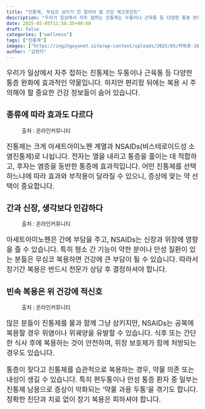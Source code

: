 ```yaml
---
title: "진통제, 무심코 삼키기 전 알아야 할 건강 체크포인트"
description: "우리가 일상에서 자주 접하는 진통제는 두통이나 근육통 등 다양한 통증 완화에 효과적인 약물입니다. 하지만 편리함 뒤에는 복용 시 주의해야 할 중요한 건강 정보들이 숨어 있습니다."
date: 2025-05-05T11:58:35+09:00
draft: false
categories: ["wellness"]
tags: ["진통제"]
images: ["https://ingihgoyonet.site/wp-content/uploads/2025/05/약복용-1024x683.jpg", "https://ingihgoyonet.site/wp-content/uploads/2025/05/진통제-683x1024.jpg", "https://ingihgoyonet.site/wp-content/uploads/2025/05/약-1024x683.jpg"]
author: "김현지"
---
```


<p style="font-size:18px">우리가 일상에서 자주 접하는 진통제는 두통이나 근육통 등 다양한 통증 완화에 효과적인 약물입니다. 하지만 편리함 뒤에는 복용 시 주의해야 할 중요한 건강 정보들이 숨어 있습니다.</p> <h2 >종류에 따라 효과도 다르다</h2> <figure ><img src="https://ingihgoyonet.site/wp-content/uploads/2025/05/약복용-1024x683.jpg" alt="" style="aspect-ratio:16/9;object-fit:cover"/><figcaption >출처 : 온라인커뮤니티</figcaption></figure> <p style="font-size:18px">진통제는 크게 아세트아미노펜 계열과 NSAIDs(비스테로이드성 소염진통제)로 나뉩니다. 전자는 열을 내리고 통증을 줄이는 데 적합하고, 후자는 염증을 동반한 통증에 효과적입니다. 어떤 진통제를 선택하느냐에 따라 효과와 부작용이 달라질 수 있으니, 증상에 맞는 약 선택이 중요합니다.</p> <h2 >간과 신장, 생각보다 민감하다</h2> <figure ><img src="https://ingihgoyonet.site/wp-content/uploads/2025/05/진통제-683x1024.jpg" alt="" style="aspect-ratio:16/9;object-fit:cover"/><figcaption >출처 : 온라인커뮤니티</figcaption></figure> <p style="font-size:18px">아세트아미노펜은 간에 부담을 주고, NSAIDs는 신장과 위장에 영향을 줄 수 있습니다. 특히 평소 간 기능이 약한 분이나 만성 질환이 있는 분들은 무심코 복용하면 건강에 큰 부담이 될 수 있습니다. 따라서 장기간 복용은 반드시 전문가 상담 후 결정하셔야 합니다.</p> <h2 >빈속 복용은 위 건강에 적신호</h2> <figure ><img src="https://ingihgoyonet.site/wp-content/uploads/2025/05/약-1024x683.jpg" alt="" style="aspect-ratio:16/9;object-fit:cover"/><figcaption >출처 : 온라인커뮤니티</figcaption></figure> <p style="font-size:18px">많은 분들이 진통제를 물과 함께 그냥 삼키지만, NSAIDs는 공복에 복용할 경우 위염이나 위궤양을 유발할 수 있습니다. 식후 또는 간단한 식사 후에 복용하는 것이 안전하며, 위장 보호제가 함께 처방되는 경우도 있습니다.</p> <p style="font-size:18px">통증이 잦다고 진통제를 습관적으로 복용하는 경우, 약물 의존 또는 내성이 생길 수 있습니다. 특히 편두통이나 만성 통증 환자 중 일부는 진통제 남용으로 증상이 악화되는 ‘약물 과용 두통’을 겪기도 합니다. 정확한 진단과 치료 없이 장기 복용은 피하셔야 합니다.</p>